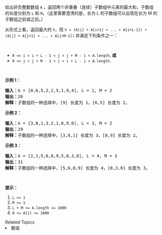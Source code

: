 <p>给出非负整数数组 <code>A</code> ，返回两个非重叠（连续）子数组中元素的最大和，子数组的长度分别为 <code>L</code> 和 <code>M</code>。（这里需要澄清的是，长为 L 的子数组可以出现在长为 M 的子数组之前或之后。）</p>

<p>从形式上看，返回最大的 <code>V</code>，而 <code>V = (A[i] + A[i+1] + ... + A[i+L-1]) + (A[j] + A[j+1] + ... + A[j+M-1])</code> 并满足下列条件之一：</p>

<p>&nbsp;</p>

<ul>
	<li><code>0 &lt;= i &lt; i + L - 1 &lt; j &lt; j + M - 1 &lt; A.length</code>, <strong>或</strong></li>
	<li><code>0 &lt;= j &lt; j + M - 1 &lt; i &lt; i + L - 1 &lt; A.length</code>.</li>
</ul>

<p>&nbsp;</p>

<p><strong>示例 1：</strong></p>

<pre><strong>输入：</strong>A = [0,6,5,2,2,5,1,9,4], L = 1, M = 2
<strong>输出：</strong>20
<strong>解释：</strong>子数组的一种选择中，[9] 长度为 1，[6,5] 长度为 2。
</pre>

<p><strong>示例 2：</strong></p>

<pre><strong>输入：</strong>A = [3,8,1,3,2,1,8,9,0], L = 3, M = 2
<strong>输出：</strong>29
<strong>解释：</strong>子数组的一种选择中，[3,8,1] 长度为 3，[8,9] 长度为 2。
</pre>

<p><strong>示例 3：</strong></p>

<pre><strong>输入：</strong>A = [2,1,5,6,0,9,5,0,3,8], L = 4, M = 3
<strong>输出：</strong>31
<strong>解释：</strong>子数组的一种选择中，[5,6,0,9] 长度为 4，[0,3,8] 长度为 3。</pre>

<p>&nbsp;</p>

<p><strong>提示：</strong></p>

<ol>
	<li><code>L &gt;= 1</code></li>
	<li><code>M &gt;= 1</code></li>
	<li><code>L + M &lt;= A.length &lt;= 1000</code></li>
	<li><code>0 &lt;= A[i] &lt;= 1000</code></li>
</ol>
<div><div>Related Topics</div><div><li>数组</li></div></div>